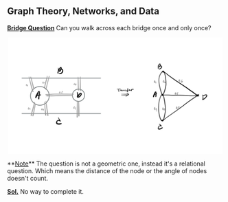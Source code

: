 ## **Graph Theory, Networks, and Data**

**<ins>Bridge Question</ins>**  Can you walk across each bridge once and only once?
<p align="center" width="100%">
    <img align="center" src="Img/bridge_q.jpg" width="500" />
</p>
**<ins>Note</ins>**  The question is not a geometric one, instead it's a relational question. Which means the distance of the node or the angle of nodes doesn't count.

**<ins>Sol.</ins>**  No way to complete it. 